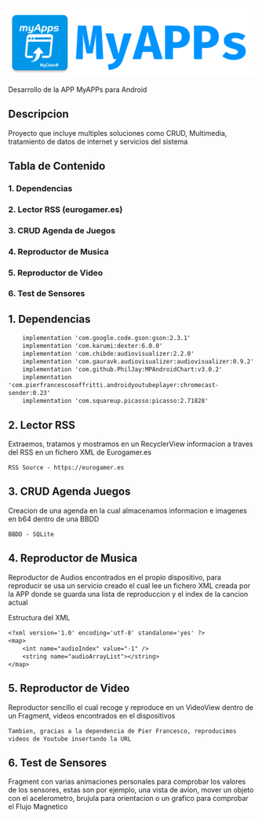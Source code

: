 ![banner](https://github.com/Vintaje/MyApps/blob/master/bannermyapps.png)

Desarrollo de la APP MyAPPs para Android

## Descripcion

Proyecto que incluye multiples soluciones como CRUD, Multimedia, tratamiento de datos de internet y servicios del sistema 

## Tabla de Contenido

### 1. Dependencias
### 2. Lector RSS (eurogamer.es)
### 3. CRUD Agenda de Juegos
### 4. Reproductor de Musica
### 5. Reproductor de Video
### 6. Test de Sensores



## 1. Dependencias

```
    implementation 'com.google.code.gson:gson:2.3.1'
    implementation 'com.karumi:dexter:6.0.0'
    implementation 'com.chibde:audiovisualizer:2.2.0'
    implementation 'com.gauravk.audiovisualizer:audiovisualizer:0.9.2'
    implementation 'com.github.PhilJay:MPAndroidChart:v3.0.2'
    implementation 'com.pierfrancescosoffritti.androidyoutubeplayer:chromecast-sender:0.23'
    implementation 'com.squareup.picasso:picasso:2.71828'
```

## 2. Lector RSS

Extraemos, tratamos y mostramos en un RecyclerView informacion a traves del RSS en un fichero XML de Eurogamer.es
```
RSS Source - https://eurogamer.es
```


## 3. CRUD Agenda Juegos

Creacion de una agenda en la cual almacenamos informacion e imagenes en b64 dentro de una BBDD
```
BBDD - SQLite
```


## 4. Reproductor de Musica

Reproductor de Audios encontrados en el propio dispositivo, para reproducir se usa un servicio creado el cual lee un fichero XML creada por la APP donde se guarda una lista de reproduccion y el index de la cancion actual

Estructura del XML
```
<?xml version='1.0' encoding='utf-8' standalone='yes' ?>
<map>
    <int name="audioIndex" value="-1" />
    <string name="audioArrayList"></string>
</map>
```

## 5. Reproductor de Video

Reproductor sencillo el cual recoge y reproduce en un VideoView dentro de un Fragment, videos encontrados en el dispositivos
```
Tambien, gracias a la dependencia de Pier Francesco, reproducimos videos de Youtube insertando la URL
```


## 6. Test de Sensores

Fragment con varias animaciones personales para comprobar los valores de los sensores, estas son por ejemplo, una vista de avion, mover un objeto con el acelerometro, brujula para orientacion o un grafico para comprobar el Flujo Magnetico



